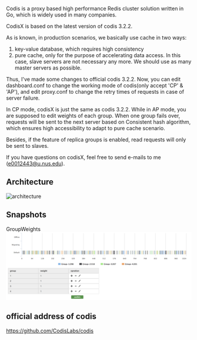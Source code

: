 Codis is a proxy based high performance Redis cluster solution written in Go, which is widely used in many companies.

CodisX is based on the latest version of codis 3.2.2.

As is known, in production scenarios, we basically use cache in two ways:
1. key-value database, which requires high consistency
2. pure cache, only for the purpose of accelerating data access. In this case, slave servers are not necessary any more. We should use as many master servers as possible.

Thus, I've made some changes to official codis 3.2.2. Now, you can edit dashboard.conf to change the working mode of codis(only accept 'CP' & 'AP'), and edit proxy.conf to change the retry times of requests in case of server failure.

In CP mode, codisX is just the same as codis 3.2.2.
While in AP mode, you are supposed to edit weights of each group. When one group fails over, requests will be sent to the next server based on Consistent hash algorithm, which ensures high accessibility to adapt to pure cache scenario.

Besides, if the feature of replica groups is enabled, read requests will only be sent to slaves.

If you have questions on codisX, feel free to send e-mails to me (e0012443@u.nus.edu).

## Architecture

![architecture](doc/pictures/architecture.png)

## Snapshots

GroupWeights
![groupWeights](doc/pictures/group_weights.png)

## official address of codis
https://github.com/CodisLabs/codis
